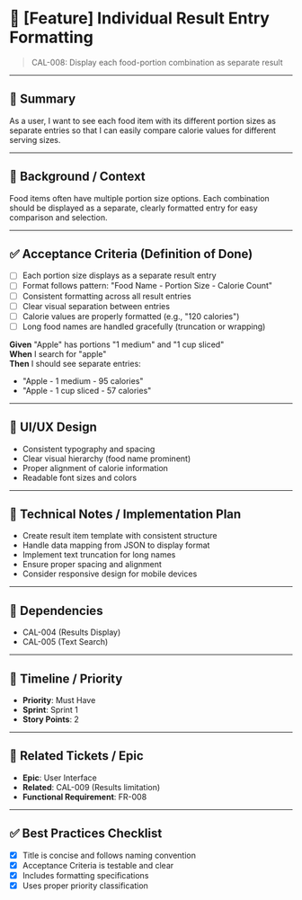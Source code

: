 # 🔖 [Feature] Individual Result Entry Formatting
> CAL-008: Display each food-portion combination as separate result

---

## 🎯 Summary
As a user, I want to see each food item with its different portion sizes as separate entries so that I can easily compare calorie values for different serving sizes.

---

## 🧩 Background / Context
Food items often have multiple portion size options. Each combination should be displayed as a separate, clearly formatted entry for easy comparison and selection.

---

## ✅ Acceptance Criteria (Definition of Done)

- [ ] Each portion size displays as a separate result entry
- [ ] Format follows pattern: "Food Name - Portion Size - Calorie Count"
- [ ] Consistent formatting across all result entries
- [ ] Clear visual separation between entries
- [ ] Calorie values are properly formatted (e.g., "120 calories")
- [ ] Long food names are handled gracefully (truncation or wrapping)

**Given** "Apple" has portions "1 medium" and "1 cup sliced"  
**When** I search for "apple"  
**Then** I should see separate entries:
- "Apple - 1 medium - 95 calories"
- "Apple - 1 cup sliced - 57 calories"

---

## 📱 UI/UX Design
- Consistent typography and spacing
- Clear visual hierarchy (food name prominent)
- Proper alignment of calorie information
- Readable font sizes and colors

---

## 🧪 Technical Notes / Implementation Plan
- Create result item template with consistent structure
- Handle data mapping from JSON to display format
- Implement text truncation for long names
- Ensure proper spacing and alignment
- Consider responsive design for mobile devices

---

## 🔗 Dependencies
- CAL-004 (Results Display)
- CAL-005 (Text Search)

---

## 📅 Timeline / Priority
- **Priority**: Must Have
- **Sprint**: Sprint 1
- **Story Points**: 2

---

## 🧷 Related Tickets / Epic
- **Epic**: User Interface
- **Related**: CAL-009 (Results limitation)
- **Functional Requirement**: FR-008

---

## ✅ Best Practices Checklist
- [x] Title is concise and follows naming convention
- [x] Acceptance Criteria is testable and clear
- [x] Includes formatting specifications
- [x] Uses proper priority classification